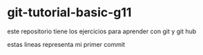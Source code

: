 # git-tutorial-basic-g11
este repositorio tiene los ejercicios para aprender con git y git hub

estas lineas representa mi primer commit 
